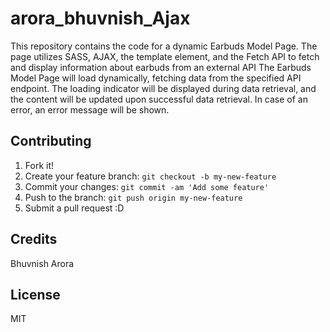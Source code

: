 # arora_bhuvnish_Ajax
  This repository contains the code for a dynamic Earbuds Model Page. The page utilizes SASS, AJAX, the template element, and the Fetch API to fetch and display information about earbuds from an external API
  The Earbuds Model Page will load dynamically, fetching data from the specified API endpoint. The loading indicator will be displayed during data retrieval, and the content will be updated upon successful data retrieval. In case of an error, an error message will be shown. 

## Contributing
1. Fork it!
2. Create your feature branch: `git checkout -b my-new-feature`
3. Commit your changes: `git commit -am 'Add some feature'`
4. Push to the branch: `git push origin my-new-feature`
5. Submit a pull request :D

## Credits

 Bhuvnish Arora


## License
MIT